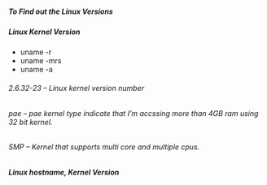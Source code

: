 ##### To Find out the Linux Versions
##### Linux Kernel Version
* uname -r
* uname -mrs
* uname -a

###### 2.6.32-23 – Linux kernel version number
###### pae – pae kernel type indicate that I’m accssing more than 4GB ram using 32 bit kernel.
###### SMP – Kernel that supports multi core and multiple cpus.
##### Linux hostname, Kernel Version  
